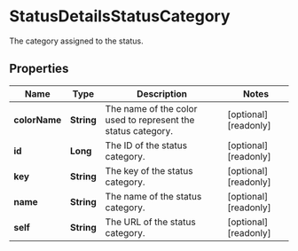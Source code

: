 

# StatusDetailsStatusCategory

The category assigned to the status.

## Properties

| Name | Type | Description | Notes |
|------------ | ------------- | ------------- | -------------|
|**colorName** | **String** | The name of the color used to represent the status category. |  [optional] [readonly] |
|**id** | **Long** | The ID of the status category. |  [optional] [readonly] |
|**key** | **String** | The key of the status category. |  [optional] [readonly] |
|**name** | **String** | The name of the status category. |  [optional] [readonly] |
|**self** | **String** | The URL of the status category. |  [optional] [readonly] |




